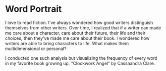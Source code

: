 # Word Portrait

I love to read fiction. I've always wondered how good writers distinguish themselves from other writers. Over time, I realized that if a 
writer can made me care about a character, care about their future, their life and their choices, then they've made me care about their 
book. I wondered how writers are able to bring characters to life. What makes them multidimensional or personal? 

I conducted one such analysis but visualizing the frequency of every word in my favorite book growing up, "Clockwork Angel" by Cassaandra Clare. 
